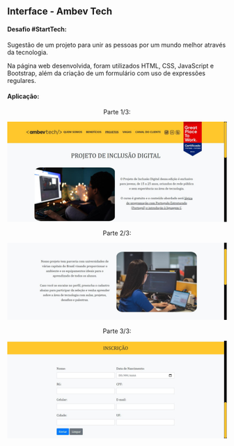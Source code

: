 <h2>Interface - Ambev Tech</h2>


<h4>Desafio  #StartTech:</h4>

Sugestão de um projeto para unir as pessoas por um mundo melhor através da tecnologia.

Na página web desenvolvida, foram utilizados HTML, CSS, JavaScript e Bootstrap, além da criação de um formulário com uso de expressões regulares.

<h4>Aplicação:</h4>

<p><center>Parte 1/3:</center></p>

![image](./img/site1.jpg)



<p><center>Parte 2/3:</center></p>

![image](./img/site2.jpg)



<p><center>Parte 3/3:</center></p>

![image](./img/site3.jpg)

